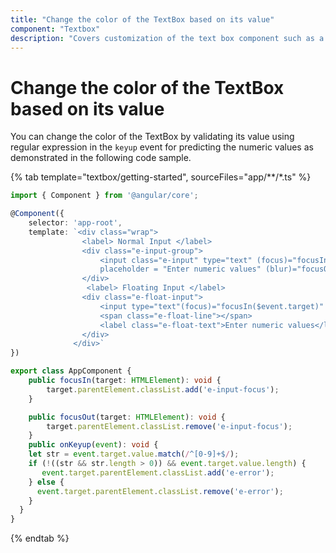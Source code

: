 ```yaml
---
title: "Change the color of the TextBox based on its value"
component: "Textbox"
description: "Covers customization of the text box component such as a rounded corner, disabled, read-only state, background color, and font color."
---
```


# Change the color of the TextBox based on its value

You can change the color of the TextBox by validating its value using regular expression in the `keyup` event
for predicting the numeric values as demonstrated in the following code sample.

{% tab template="textbox/getting-started", sourceFiles="app/**/*.ts" %}

```typescript
import { Component } from '@angular/core';

@Component({
    selector: 'app-root',
    template: `<div class="wrap">
                <label> Normal Input </label>
                <div class="e-input-group">
                    <input class="e-input" type="text" (focus)="focusIn($event.target)"
                    placeholder = "Enter numeric values" (blur)="focusOut($event.target)" (keyup)="onKeyup($event)"/>
                </div>
                 <label> Floating Input </label>
                <div class="e-float-input">
                    <input type="text"(focus)="focusIn($event.target)" (blur)="focusOut($event.target)" (keyup)="onKeyup($event)" required/>
                    <span class="e-float-line"></span>
                    <label class="e-float-text">Enter numeric values</label>
                </div>
              </div>`
})

export class AppComponent {
    public focusIn(target: HTMLElement): void {
        target.parentElement.classList.add('e-input-focus');
    }

    public focusOut(target: HTMLElement): void {
        target.parentElement.classList.remove('e-input-focus');
    }
    public onKeyup(event): void {
    let str = event.target.value.match(/^[0-9]+$/);
    if (!((str && str.length > 0)) && event.target.value.length) {
       event.target.parentElement.classList.add('e-error');
    } else {
      event.target.parentElement.classList.remove('e-error');
    }
  }
}

```

{% endtab %}

